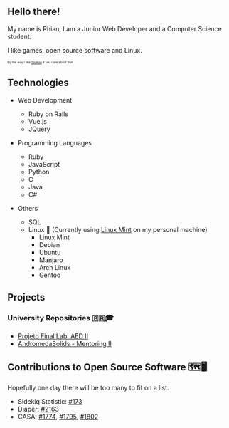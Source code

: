 ## Hello there!

My name is Rhian, I am a Junior Web Developer and a Computer Science student.

I like games, open source software and Linux.

<sub><sup><sub><sup>By the way I like [Touhou](https://media1.tenor.com/images/50ead60764442fd6304067bac5377027/tenor.gif) if you care about that</sup></sub></sup></sub>

## Technologies

* Web Development
  * Ruby on Rails
  * Vue.js
  * JQuery

* Programming Languages
  * Ruby
  * JavaScript
  * Python
  * C
  * Java
  * C#

* Others
  * SQL
  * Linux 💛 (Currently using [Linux Mint](https://linuxmint.com/) on my personal machine)
    * Linux Mint
    * Debian
    * Ubuntu
    * Manjaro
    * Arch Linux
    * Gentoo

## Projects
### University Repositories 🇧🇷🎓
  * [Projeto Final Lab. AED II](https://github.com/rhian-cs/Projeto_final_LAEDII)
  * [AndromedaSolids - Mentoring II](https://github.com/rhian-cs/AndromedaSolids)

## Contributions to Open Source Software 🗺️🖥️
Hopefully one day there will be too many to fit on a list.
  * Sidekiq Statistic: [#173](https://github.com/davydovanton/sidekiq-statistic/pull/173)
  * Diaper: [#2163](https://github.com/rubyforgood/diaper/pull/2163)
  * CASA: [#1774](https://github.com/rubyforgood/casa/pull/1774), [#1795](https://github.com/rubyforgood/casa/pull/1795), [#1802](https://github.com/rubyforgood/casa/pull/1802)

